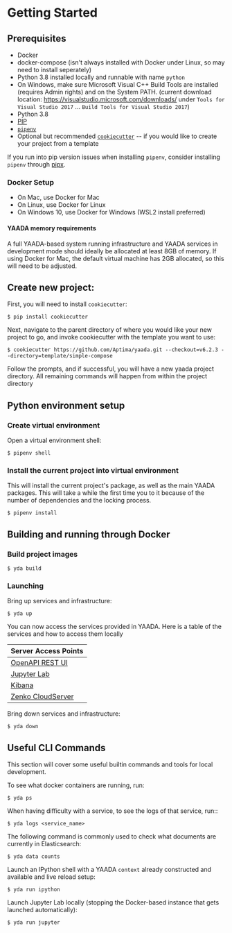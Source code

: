# Getting Started

## Prerequisites
* Docker
* docker-compose (isn't always installed with Docker under Linux, so may need to install seperately)
* Python 3.8 installed locally and runnable with name `python`
* On Windows, make sure Microsoft Visual C++ Build Tools are installed (requires Admin rights) and on the System PATH. (current download location: https://visualstudio.microsoft.com/downloads/ under `Tools for Visual Studio 2017` ... `Build Tools for Visual Studio 2017`)
* Python 3.8
* [PIP](https://pip.pypa.io/en/stable/)
* [`pipenv`](https://pipenv.pypa.io/en/latest/)
* Optional but recommended [`cookiecutter`](https://cookiecutter.readthedocs.io/en/stable/) -- if you would like to create your project from a template

If you run into pip version issues when installing `pipenv`, consider installing `pipenv` through [pipx](https://pipenv.pypa.io/en/latest/install/#isolated-installation-of-pipenv-with-pipx).

### Docker Setup

* On Mac, use Docker for Mac
* On Linux, use Docker for Linux
* On Windows 10, use Docker for Windows (WSL2 install preferred)

#### YAADA memory requirements

A full YAADA-based system running infrastructure and YAADA services in development mode should ideally be allocated at least 8GB of memory. If using Docker for Mac, the default virtual machine has 2GB allocated, so this will need to be adjusted.

## Create new project:
First, you will need to install `cookiecutter`:

```
$ pip install cookiecutter
```

Next, navigate to the parent directory of where you would like your new project to go, and invoke cookiecutter with the template you want to use:

```
$ cookiecutter https://github.com/Aptima/yaada.git --checkout=v6.2.3 --directory=template/simple-compose
```

Follow the prompts, and if successful, you will have a new yaada project directory. All remaining commands will happen from within the project directory

## Python environment setup

### Create virtual environment

Open a virtual environment shell:

```
$ pipenv shell
```

### Install the current project into virtual environment

This will install the current project's package, as well as the main YAADA packages. This will take a while the first time you to it because of the number of dependencies and the locking process.

```
$ pipenv install
```

## Building and running through Docker

### Build project images

```
$ yda build
```

### Launching

Bring up services and infrastructure:

```
$ yda up
```

You can now access the services provided in YAADA. Here is a table of the services and how to access them locally

| Server Access Points                        |
| ------------------------------------------- |
| [OpenAPI REST UI](http://localhost:5000/ui) |
| [Jupyter Lab](http://localhost:8888/)       |
| [Kibana](http://localhost:5601)             |
| [Zenko CloudServer](http://localhost:8000/)             |

Bring down services and infrastructure:

```
$ yda down
```

## Useful CLI Commands

This section will cover some useful builtin commands and tools for local development.

To see what docker containers are running, run:

```
$ yda ps 
```

When having difficulty with a service, to see the logs of that service, run::

```
$ yda logs <service_name>
```

The following command is commonly used to check what documents are currently in Elasticsearch:

```
$ yda data counts
```

Launch an IPython shell with a YAADA `context` already constructed and available and live reload setup:

```
$ yda run ipython
```

Launch Jupyter Lab locally (stopping the Docker-based instance that gets launched automatically):

```
$ yda run jupyter
```
